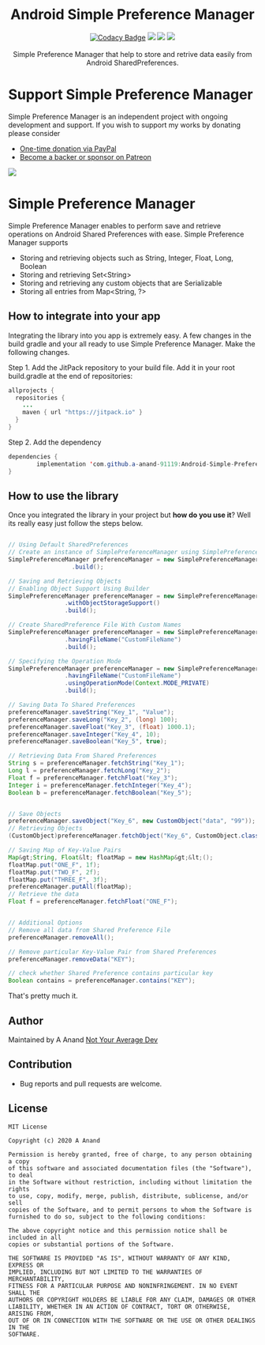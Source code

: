 <h1 align="center">Android Simple Preference Manager</h1>
<p align="center">
  <a href="https://app.codacy.com/manual/a-anand-91119/Android-Simple-Preference-Manager?utm_source=github.com&amp;utm_medium=referral&amp;utm_content=a-anand-91119/Android-Simple-Preference-Manager&amp;utm_campaign=Badge_Grade_Dashboard" rel="nofollow"><img src="https://camo.githubusercontent.com/8bfcb96fada23923d178481242a6574bd3388f1d/68747470733a2f2f6170692e636f646163792e636f6d2f70726f6a6563742f62616467652f47726164652f6134646434613739393266663465393738666465386565363038363137366564" alt="Codacy Badge" data-canonical-src="https://api.codacy.com/project/badge/Grade/a4dd4a7992ff4e978fde8ee6086176ed" style="max-width:100%;"></a>
  <a href="https://jitpack.io/#a-anand-91119/Android-Simple-Preference-Manager"> <img src="https://jitpack.io/v/a-anand-91119/Android-Simple-Preference-Manager/month.svg" /></a>
  <a href="https://jitpack.io/#a-anand-91119/Android-Simple-Preference-Manager"> <img src="https://jitpack.io/v/a-anand-91119/Android-Simple-Preference-Manager.svg" /></a>
  <a href="https://opensource.org/licenses/MIT"><img src="https://img.shields.io/badge/License-MIT-blue.svg"/></a>
  <br /><br />
  Simple Preference Manager that help to store and retrive data easily from Android SharedPreferences.
</p>


# Support Simple Preference Manager

Simple Preference Manager is an independent project with ongoing development and support. If you wish to support my works by donating please consider

  - [One-time donation via PayPal](https://www.paypal.me/notyouraveragedev)
  - [Become a backer or sponsor on Patreon](https://www.patreon.com/not_your_average_dev)

<a href="https://www.patreon.com/join/not_your_average_dev?" alt="Become a Patron"><img src="https://c5.patreon.com/external/logo/become_a_patron_button.png" /></a>

# Simple Preference Manager

Simple Preference Manager enables to perform save and retrieve operations on Android Shared Preferences with ease. Simple Preference Manager supports
 
  - Storing and retrieving objects such as String, Integer, Float, Long, Boolean
  - Storing and retrieving Set&lt;String&gt;
  - Storing and retrieving any custom objects that are Serializable
  - Storing all entries from Map<String, ?>

## How to integrate into your app

Integrating the library into you app is extremely easy. A few changes in the build gradle and your all ready to use Simple Preference Manager. Make the following changes.

Step 1. Add the JitPack repository to your build file. Add it in your root build.gradle at the end of repositories:

```java
allprojects {
  repositories {
    ...
    maven { url "https://jitpack.io" }
  }
}
```
Step 2. Add the dependency

```java
dependencies {
        implementation 'com.github.a-anand-91119:Android-Simple-Preference-Manager:<latest-version>'
}
```

## How to use the library
Once you integrated the library in your project but **how do you use it**? Well its really easy just follow the steps below.

```java

// Using Default SharedPreferences
// Create an instance of SimplePreferenceManager using SimplePreferenceManagerBuilder
SimplePreferenceManager preferenceManager = new SimplePreferenceManager.SimplePreferenceManagerBuilder(this)
                  .build();

// Saving and Retrieving Objects
// Enabling Object Support Using Builder
SimplePreferenceManager preferenceManager = new SimplePreferenceManager.SimplePreferenceManagerBuilder(this)
                .withObjectStorageSupport()
                .build();

// Create SharedPreference File With Custom Names
SimplePreferenceManager preferenceManager = new SimplePreferenceManager.SimplePreferenceManagerBuilder(this)
                .havingFileName("CustomFileName")
                .build();

// Specifying the Operation Mode
SimplePreferenceManager preferenceManager = new SimplePreferenceManager.SimplePreferenceManagerBuilder(this)
                .havingFileName("CustomFileName")
                .usingOperationMode(Context.MODE_PRIVATE)
                .build();

// Saving Data To Shared Preferences
preferenceManager.saveString("Key_1", "Value");
preferenceManager.saveLong("Key_2", (long) 100);
preferenceManager.saveFloat("Key_3", (float) 1000.1);
preferenceManager.saveInteger("Key_4", 10);
preferenceManager.saveBoolean("Key_5", true);

// Retrieving Data From Shared Preferences
String s = preferenceManager.fetchString("Key_1");
Long l = preferenceManager.fetchLong("Key_2");
Float f = preferenceManager.fetchFloat("Key_3");
Integer i = preferenceManager.fetchInteger("Key_4");
Boolean b = preferenceManager.fetchBoolean("Key_5");


// Save Objects
preferenceManager.saveObject("Key_6", new CustomObject("data", "99"));
// Retrieving Objects
(CustomObject)preferenceManager.fetchObject("Key_6", CustomObject.class);

// Saving Map of Key-Value Pairs
Map&gt;String, Float&lt; floatMap = new HashMap&gt;&lt;();
floatMap.put("ONE_F", 1f);
floatMap.put("TWO_F", 2f);
floatMap.put("THREE_F", 3f);
preferenceManager.putAll(floatMap);
// Retrieve the data
Float f = preferenceManager.fetchFloat("ONE_F");


// Additional Options
// Remove all data from Shared Preference File
preferenceManager.removeAll();

// Remove particular Key-Value Pair from Shared Preferences
preferenceManager.removeData("KEY");

// check whether Shared Preference contains particular key
Boolean contains = preferenceManager.contains("KEY");

```
That's pretty much it.

## Author
Maintained by A Anand [Not Your Average Dev](https://github.com/a-anand-91119)

## Contribution

  - Bug reports and pull requests are welcome.

  ## License
  ```
  MIT License

  Copyright (c) 2020 A Anand

  Permission is hereby granted, free of charge, to any person obtaining a copy
  of this software and associated documentation files (the "Software"), to deal
  in the Software without restriction, including without limitation the rights
  to use, copy, modify, merge, publish, distribute, sublicense, and/or sell
  copies of the Software, and to permit persons to whom the Software is
  furnished to do so, subject to the following conditions:

  The above copyright notice and this permission notice shall be included in all
  copies or substantial portions of the Software.

  THE SOFTWARE IS PROVIDED "AS IS", WITHOUT WARRANTY OF ANY KIND, EXPRESS OR
  IMPLIED, INCLUDING BUT NOT LIMITED TO THE WARRANTIES OF MERCHANTABILITY,
  FITNESS FOR A PARTICULAR PURPOSE AND NONINFRINGEMENT. IN NO EVENT SHALL THE
  AUTHORS OR COPYRIGHT HOLDERS BE LIABLE FOR ANY CLAIM, DAMAGES OR OTHER
  LIABILITY, WHETHER IN AN ACTION OF CONTRACT, TORT OR OTHERWISE, ARISING FROM,
  OUT OF OR IN CONNECTION WITH THE SOFTWARE OR THE USE OR OTHER DEALINGS IN THE
  SOFTWARE.
  ```
